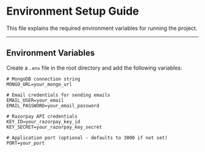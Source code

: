 # Environment Setup Guide

This file explains the required environment variables for running the project.

---

## Environment Variables

Create a `.env` file in the root directory and add the following variables:

```env
# MongoDB connection string
MONGO_URL=your_mongo_url

# Email credentials for sending emails
EMAIL_USER=your_email
EMAIL_PASSWORD=your_email_password

# Razorpay API credentials
KEY_ID=your_razorpay_key_id
KEY_SECRET=your_razorpay_key_secret

# Application port (optional - defaults to 3000 if not set)
PORT=your_port

